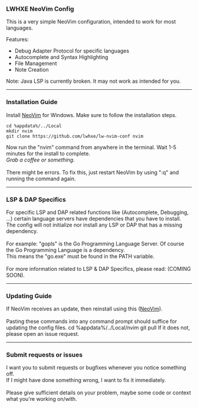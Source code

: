 ### LWHXE NeoVim Config

This is a very simple NeoVim configuration, intended to work for most languages.

Features:
- Debug Adapter Protocol for specific languages
- Autocomplete and Syntax Highlighting
- File Management
- Note Creation

Note: Java LSP is currently broken. It may not work as intended for you.

---

### Installation Guide

Install [NeoVim](https://github.com/neovim/neovim) for Windows.
Make sure to follow the installation steps.

    cd %appdata%/../Local
    mkdir nvim
    git clone https://github.com/lwhxe/lw-nvim-conf nvim

Now run the "nvim" command from anywhere in the terminal. Wait 1-5 minutes for the install to complete.
\
*Grab a coffee or something.*
\
\
There might be errors. To fix this, just restart NeoVim by using ":q" and running the command again.

---

### LSP & DAP Specifics

For specific LSP and DAP related functions like (Autocomplete, Debugging, ...) certain language servers have dependencies that you have to install.\
The config will not initialize nor install any LSP or DAP that has a missing dependency.\
\
For example: "gopls" is the Go Programming Language Server. Of course the Go Programming Language is a dependency.\
This means the "go.exe" must be found in the PATH variable.\
\
For more information related to LSP & DAP Specifics, please read: (COMING SOON).

---

### Updating Guide

If NeoVim receives an update, then reinstall using this ([NeoVim](https://github.com/neovim/neovim)).\
\
Pasting these commands into any command prompt should suffice for updating the config files.
    cd %appdata%/../Local/nvim
    git pull
If it does not, please open an issue request.

---

### Submit requests or issues

I want you to submit requests or bugfixes whenever you notice something off.\
If I might have done something wrong, I want to fix it immediately.\
\
Please give sufficient details on your problem, maybe some code or context what you're working on/with.
